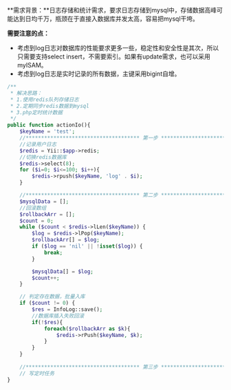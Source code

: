 **需求背景：**日志存储和统计需求，要求日志存储到mysql中，存储数据高峰可能达到日均千万，瓶颈在于直接入数据库并发太高，容易把mysql干垮。

**需要注意的点：**

- 考虑到log日志对数据库的性能要求更多一些，稳定性和安全性是其次，所以只需要支持select insert，不需要索引。如果有update需求，也可以采用myISAM。
- 考虑到log日志是实时记录的所有数据，主键采用bigint自增。

```php
/**
 * 解决思路：
 * 1.使用redis队列存储日志
 * 2.定期同步redis数据到mysql
 * 3.php定时统计数据
 */
public function actionIo(){
    $keyName = 'test';
	//************************************* 第一步 ************************************
    //记录用户日志
    $redis = Yii::$app->redis;
    //切换redis数据库
    $redis->select(8);
    for ($i=0; $i<=100; $i++){
        $redis->rpush($keyName, 'log' . $i);
    }

    //************************************* 第二步 ************************************
    $mysqlData = [];
    //回滚数组
    $rollbackArr = [];
    $count = 0;
    while ($count < $redis->lLen($keyName)) {
        $log = $redis->lPop($keyName);
        $rollbackArr[] = $log;
        if ($log == 'nil' || !isset($log)) {
            break;
        }

        $mysqlData[] = $log;
        $count++;
    }

    // 判定存在数据，批量入库
    if ($count != 0) {
        $res = InfoLog::save();
        //数据库插入失败回滚
        if(!$res){
            foreach($rollbackArr as $k){
                $redis->rPush($keyName, $k);
            }
        }
    }
    
    //************************************* 第三步 ************************************
    // 写定时任务
}
```

